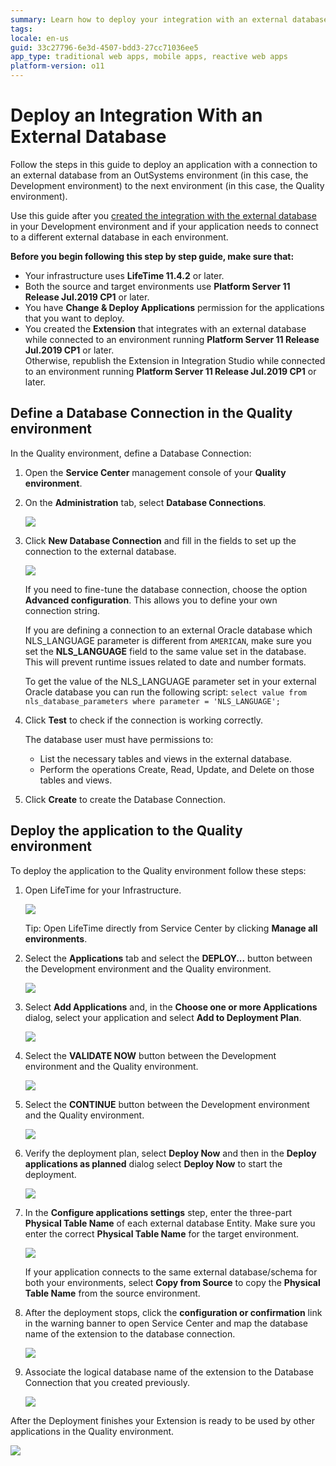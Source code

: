 ```yaml
---
summary: Learn how to deploy your integration with an external database from your Development environment to another environment.
tags: 
locale: en-us
guid: 33c27796-6e3d-4507-bdd3-27cc71036ee5
app_type: traditional web apps, mobile apps, reactive web apps
platform-version: o11
---
```


# Deploy an Integration With an External Database

Follow the steps in this guide to deploy an application with a connection to an external database from an OutSystems environment (in this case, the Development environment) to the next environment (in this case, the Quality environment).

Use this guide after you [created the integration with the external database](../../extensibility-and-integration/external-database/connect-external-db.md) in your Development environment and if your application needs to connect to a different external database in each environment.

<div class="info" markdown="1">

**Before you begin following this step by step guide, make sure that:**

* Your infrastructure uses **LifeTime 11.4.2** or later.
* Both the source and target environments use **Platform Server 11 Release Jul.2019 CP1** or later.
* You have **Change & Deploy Applications** permission for the applications that you want to deploy.
* You created the **Extension** that integrates with an external database while connected to an environment running **Platform Server 11 Release Jul.2019 CP1** or later.  
Otherwise, republish the Extension in Integration Studio while connected to an environment running **Platform Server 11 Release Jul.2019 CP1** or later.

</div>

## Define a Database Connection in the Quality environment

In the Quality environment, define a Database Connection:

1. Open the **Service Center** management console of your **Quality environment**.

1. On the **Administration** tab, select **Database Connections**.

    ![](images/ext-db-05.png?width=800)

1. Click **New Database Connection** and fill in the fields to set up the connection to the external database.

    ![](images/ext-db-06.png?width=800)

    If you need to fine-tune the database connection, choose the option **Advanced configuration**. This allows you to define your own connection string.

    <div class="info" markdown="1">

    If you are defining a connection to an external Oracle database which NLS_LANGUAGE parameter is different from `AMERICAN`, make sure you set the **NLS_LANGUAGE** field to the same value set in the database. This will prevent runtime issues related to date and number formats.

    To get the value of the NLS_LANGUAGE parameter set in your external Oracle database you can run the following script:
        `select value from nls_database_parameters where parameter = 'NLS_LANGUAGE';`

    </div>

1. Click **Test** to check if the connection is working correctly.

    <div class="info" markdown="1">

    The database user must have permissions to:

    * List the necessary tables and views in the external database.
    * Perform the operations Create, Read, Update, and Delete on those tables and views.

    </div>

1. Click **Create** to create the Database Connection.

## Deploy the application to the Quality environment

To deploy the application to the Quality environment follow these steps:

1. Open LifeTime for your Infrastructure.

    ![](images/ext-db-07.png?width=800)

    Tip: Open LifeTime directly from Service Center by clicking **Manage all environments**.

1. Select the **Applications** tab and select the **DEPLOY...** button between the Development environment and the Quality environment.

    ![](images/ext-db-08.png?width=800)

1. Select **Add Applications** and, in the **Choose one or more Applications** dialog, select your application and select **Add to Deployment Plan**.

    ![](images/ext-db-09.png?width=400)

1. Select the **VALIDATE NOW** button between the Development environment and the Quality environment.

    ![](images/ext-db-10-ea.png?width=800)

1. Select the **CONTINUE** button between the Development environment and the Quality environment.

    ![](images/ext-db-11-ea.png?width=800)

1. Verify the deployment plan, select **Deploy Now** and then in the **Deploy applications as planned** dialog select **Deploy Now** to start the deployment.

    ![](images/ext-db-12.png?width=800)

1. In the **Configure applications settings** step, enter the three-part **Physical Table Name** of each external database Entity. Make sure you enter the correct **Physical Table Name** for the target environment.

    ![](images/ext-db-16-ea.png?width=800)

    <div class="info" markdown="1">

    If your application connects to the same external database/schema for both your environments, select **Copy from Source** to copy the **Physical Table Name** from the source environment.

    </div>

1. After the deployment stops, click the **configuration or confirmation** link in the warning banner to open Service Center and map the database name of the extension to the database connection.

    ![](images/ext-db-13-ea.png?width=800)

1. Associate the logical database name of the extension to the Database Connection that you created previously.

    ![](images/ext-db-14.png?width=800)

After the Deployment finishes your Extension is ready to be used by other applications in the Quality environment.

![](images/ext-db-15.png?width=800)
